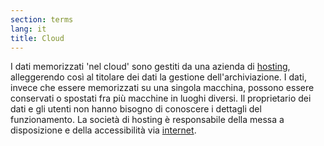 ```yaml
---
section: terms
lang: it
title: Cloud
---
```


I dati memorizzati 'nel cloud' sono gestiti da una azienda di [hosting](/glossary/it/terms/hosting/), alleggerendo così al titolare dei dati la gestione dell'archiviazione. I dati, invece che essere memorizzati su una singola macchina, possono essere conservati o spostati fra più macchine in luoghi diversi. Il proprietario dei dati e gli utenti non hanno bisogno di conoscere i dettagli del funzionamento. La società di hosting è responsabile della messa a disposizione e della accessibilità via [internet](/glossary/it/terms/internet/).
